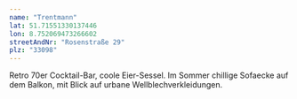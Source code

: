 ```yaml
---
name: "Trentmann"
lat: 51.71551330137446 
lon: 8.752069473266602
streetAndNr: "Rosenstraße 29"
plz: "33098"
---
```

Retro 70er Cocktail-Bar, coole Eier-Sessel. Im Sommer chillige Sofaecke auf dem Balkon, mit Blick auf urbane Wellblechverkleidungen. 

